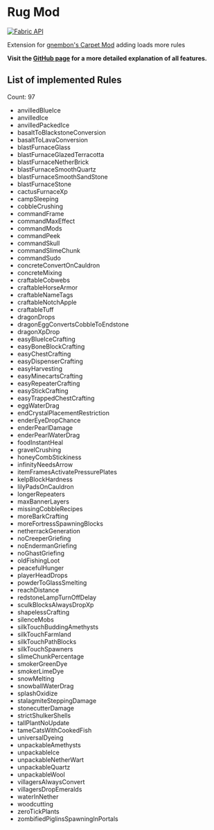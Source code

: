 # Rug Mod

[![Fabric API](https://raw.githubusercontent.com/RubixDev/Rug/1.17/fabric-api.png)](https://modrinth.com/mod/fabric-api)

Extension for [gnembon's Carpet Mod](https://github.com/gnembon/fabric-carpet) adding loads more rules

**Visit the [GitHub page](https://github.com/RubixDev/Rug) for a more detailed explanation of all features.**

## List of implemented Rules
Count: 97
- anvilledBlueIce
- anvilledIce
- anvilledPackedIce
- basaltToBlackstoneConversion
- basaltToLavaConversion
- blastFurnaceGlass
- blastFurnaceGlazedTerracotta
- blastFurnaceNetherBrick
- blastFurnaceSmoothQuartz
- blastFurnaceSmoothSandStone
- blastFurnaceStone
- cactusFurnaceXp
- campSleeping
- cobbleCrushing
- commandFrame
- commandMaxEffect
- commandMods
- commandPeek
- commandSkull
- commandSlimeChunk
- commandSudo
- concreteConvertOnCauldron
- concreteMixing
- craftableCobwebs
- craftableHorseArmor
- craftableNameTags
- craftableNotchApple
- craftableTuff
- dragonDrops
- dragonEggConvertsCobbleToEndstone
- dragonXpDrop
- easyBlueIceCrafting
- easyBoneBlockCrafting
- easyChestCrafting
- easyDispenserCrafting
- easyHarvesting
- easyMinecartsCrafting
- easyRepeaterCrafting
- easyStickCrafting
- easyTrappedChestCrafting
- eggWaterDrag
- endCrystalPlacementRestriction
- enderEyeDropChance
- enderPearlDamage
- enderPearlWaterDrag
- foodInstantHeal
- gravelCrushing
- honeyCombStickiness
- infinityNeedsArrow
- itemFramesActivatePressurePlates
- kelpBlockHardness
- lilyPadsOnCauldron
- longerRepeaters
- maxBannerLayers
- missingCobbleRecipes
- moreBarkCrafting
- moreFortressSpawningBlocks
- netherrackGeneration
- noCreeperGriefing
- noEndermanGriefing
- noGhastGriefing
- oldFishingLoot
- peacefulHunger
- playerHeadDrops
- powderToGlassSmelting
- reachDistance
- redstoneLampTurnOffDelay
- sculkBlocksAlwaysDropXp
- shapelessCrafting
- silenceMobs
- silkTouchBuddingAmethysts
- silkTouchFarmland
- silkTouchPathBlocks
- silkTouchSpawners
- slimeChunkPercentage
- smokerGreenDye
- smokerLimeDye
- snowMelting
- snowballWaterDrag
- splashOxidize
- stalagmiteSteppingDamage
- stonecutterDamage
- strictShulkerShells
- tallPlantNoUpdate
- tameCatsWithCookedFish
- universalDyeing
- unpackableAmethysts
- unpackableIce
- unpackableNetherWart
- unpackableQuartz
- unpackableWool
- villagersAlwaysConvert
- villagersDropEmeralds
- waterInNether
- woodcutting
- zeroTickPlants
- zombifiedPiglinsSpawningInPortals
